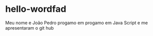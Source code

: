 # hello-wordfad
Meu nome e João Pedro progamo em 
progamo em Java Script e me apresentaram o git hub
